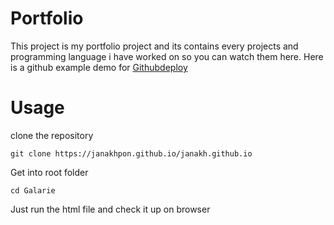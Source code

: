 # Portfolio
This project is my portfolio project and its contains every projects and programming language i have worked on so you can watch them here. Here is a github example demo for [Githubdeploy](https://janakhpon.github.io/janakh.github.io)



# Usage

clone the repository

    git clone https://janakhpon.github.io/janakh.github.io

Get into root folder

    cd Galarie

Just run the html file and check it up on browser



